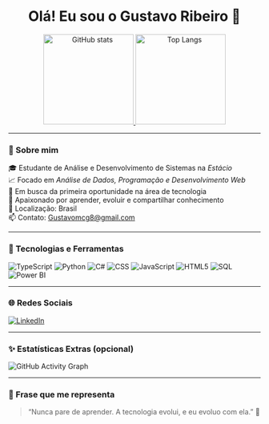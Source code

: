 <h1 align="center">Olá! Eu sou o Gustavo Ribeiro 👋</h1>

<p align="center">
  <a href="https://github.com/Gustavo78-betr">
    <img height="180em" src="https://github-readme-stats.vercel.app/api?username=Gustavo78-betr&show_icons=true&theme=radical" alt="GitHub stats"/>
  </a>
  <a href="https://github-readme-stats.vercel.app/api/top-langs/?username=Gustavo78-betr&layout=compact&theme=radical">
    <img height="180em" src="https://github-readme-stats.vercel.app/api/top-langs/?username=Gustavo78-betr&layout=compact&theme=radical" alt="Top Langs"/>
  </a>
</p>

---

### 💼 Sobre mim

🎓 Estudante de Análise e Desenvolvimento de Sistemas na *Estácio*  
📈 Focado em *Análise de Dados, Programação e Desenvolvimento Web*  
💼 Em busca da primeira oportunidade na área de tecnologia  
🚀 Apaixonado por aprender, evoluir e compartilhar conhecimento  
📍 Localização: Brasil  
📫 Contato: Gustavomcg8@gmail.com

---

### 🚀 Tecnologias e Ferramentas

![TypeScript](https://img.shields.io/badge/-TypeScript-3178c6?style=for-the-badge&logo=typescript&logoColor=white)
![Python](https://img.shields.io/badge/-Python-3776ab?style=for-the-badge&logo=python&logoColor=white)
![C#](https://img.shields.io/badge/-C%23-239120?style=for-the-badge&logo=c-sharp&logoColor=white)
![CSS](https://img.shields.io/badge/-CSS3-1572B6?style=for-the-badge&logo=css3)
![JavaScript](https://img.shields.io/badge/-JavaScript-F7DF1E?style=for-the-badge&logo=javascript&logoColor=black)
![HTML5](https://img.shields.io/badge/-HTML5-E34F26?style=for-the-badge&logo=html5&logoColor=white)
![SQL](https://img.shields.io/badge/-SQL-4479A1?style=for-the-badge&logo=postgresql&logoColor=white)
![Power BI](https://img.shields.io/badge/-Power%20BI-F2C811?style=for-the-badge&logo=powerbi&logoColor=black)

---

### 🌐 Redes Sociais

[![LinkedIn](https://img.shields.io/badge/-LinkedIn-0077B5?style=for-the-badge&logo=linkedin&logoColor=white)](https://www.linkedin.com/in/gustavo-ribeiro-2a4761350)

---

### ✨ Estatísticas Extras (opcional)

![GitHub Activity Graph](https://github-readme-activity-graph.cyclic.app/graph?username=Gustavo78-betr&theme=tokyo-night)

---

### 💬 Frase que me representa

> “Nunca pare de aprender. A tecnologia evolui, e eu evoluo com ela.” 🚀
